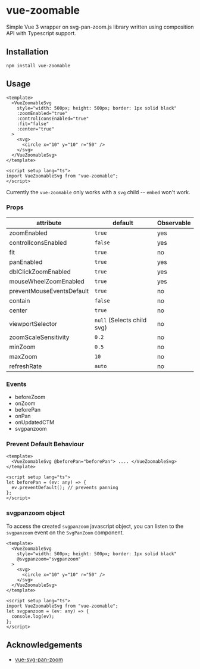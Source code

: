 # vue-zoomable

Simple Vue 3 wrapper on svg-pan-zoom.js library written using composition API with Typescript support.

## Installation

`npm install vue-zoomable`

## Usage

```vue
<template>
  <VueZoomableSvg
    style="width: 500px; height: 500px; border: 1px solid black"
    :zoomEnabled="true"
    :controlIconsEnabled="true"
    :fit="false"
    :center="true"
  >
    <svg>
      <circle x="10" y="10" r="50" />
    </svg>
  </VueZoomableSvg>
</template>

<script setup lang="ts">
import VueZoomableSvg from "vue-zoomable";
</script>
```

Currently the `vue-zoomable` only works with a `svg` child -- `embed` won't work.

### Props

| attribute                 | default                    | Observable |
| ------------------------- | -------------------------- | ---------- |
| zoomEnabled               | `true`                     | yes        |
| controlIconsEnabled       | `false`                    | yes        |
| fit                       | `true`                     | no         |
| panEnabled                | `true`                     | yes        |
| dblClickZoomEnabled       | `true`                     | yes        |
| mouseWheelZoomEnabled     | `true`                     | yes        |
| preventMouseEventsDefault | `true`                     | no         |
| contain                   | `false`                    | no         |
| center                    | `true`                     | no         |
| viewportSelector          | `null` (Selects child svg) | no         |
| zoomScaleSensitivity      | `0.2`                      | no         |
| minZoom                   | `0.5`                      | no         |
| maxZoom                   | `10`                       | no         |
| refreshRate               | `auto`                     | no         |

### Events

- beforeZoom
- onZoom
- beforePan
- onPan
- onUpdatedCTM
- svgpanzoom

### Prevent Default Behaviour

```vue
<template>
  <VueZoomableSvg @beforePan="beforePan"> .... </VueZoomableSvg>
</template>

<script setup lang="ts">
let beforePan = (ev: any) => {
  ev.preventDefault(); // prevents panning
};
</script>
```

### svgpanzoom object

To access the created `svgpanzoom` javascript object, you can
listen to the `svgpanzoom` event on the `SvgPanZoom` component.

```vue
<template>
  <VueZoomableSvg
    style="width: 500px; height: 500px; border: 1px solid black"
    @svgpanzoom="svgpanzoom"
  >
    <svg>
      <circle x="10" y="10" r="50" />
    </svg>
  </VueZoomableSvg>
</template>

<script setup lang="ts">
import VueZoomableSvg from "vue-zoomable";
let svgpanzoom = (ev: any) => {
  console.log(ev);
};
</script>
```

## Acknowledgements

- [vue-svg-pan-zoom](https://www.npmjs.com/package/vue-svg-pan-zoom)
